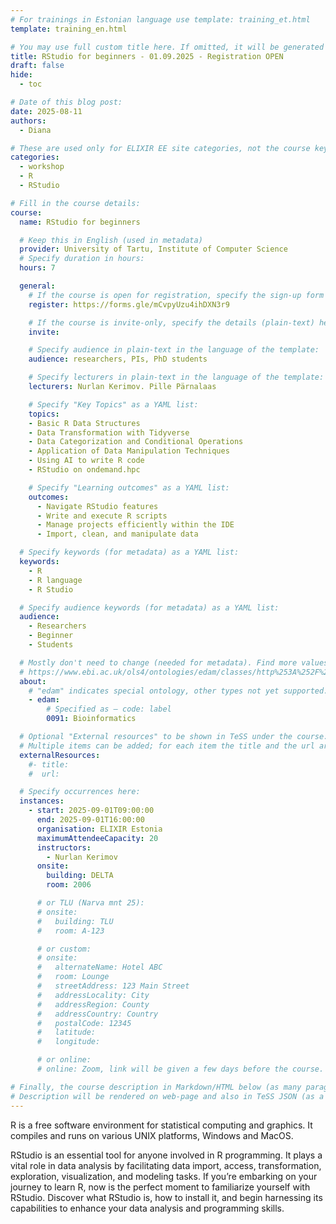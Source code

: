 ```yaml
---
# For trainings in Estonian language use template: training_et.html
template: training_en.html

# You may use full custom title here. If omitted, it will be generated from course name.
title: RStudio for beginners - 01.09.2025 - Registration OPEN
draft: false
hide:
  - toc

# Date of this blog post:
date: 2025-08-11
authors:
  - Diana

# These are used only for ELIXIR EE site categories, not the course keywords on TESS
categories:
  - workshop
  - R
  - RStudio

# Fill in the course details:
course:
  name: RStudio for beginners

  # Keep this in English (used in metadata)
  provider: University of Tartu, Institute of Computer Science
  # Specify duration in hours:
  hours: 7

  general:
    # If the course is open for registration, specify the sign-up form link here (otherwise, remove it):
    register: https://forms.gle/mCvpyUzu4ihDXN3r9

    # If the course is invite-only, specify the details (plain-text) here (otherwise, remove it):
    invite:

    # Specify audience in plain-text in the language of the template:
    audience: researchers, PIs, PhD students

    # Specify lecturers in plain-text in the language of the template:
    lecturers: Nurlan Kerimov. Pille Pärnalaas

    # Specify "Key Topics" as a YAML list:
    topics:
    - Basic R Data Structures
    - Data Transformation with Tidyverse
    - Data Categorization and Conditional Operations
    - Application of Data Manipulation Techniques
    - Using AI to write R code
    - RStudio on ondemand.hpc

    # Specify "Learning outcomes" as a YAML list:
    outcomes:
      - Navigate RStudio features
      - Write and execute R scripts
      - Manage projects efficiently within the IDE
      - Import, clean, and manipulate data

  # Specify keywords (for metadata) as a YAML list:
  keywords:
    - R
    - R language
    - R Studio

  # Specify audience keywords (for metadata) as a YAML list:
  audience:
    - Researchers
    - Beginner
    - Students

  # Mostly don't need to change (needed for metadata). Find more values here:
  # https://www.ebi.ac.uk/ols4/ontologies/edam/classes/http%253A%252F%252Fedamontology.org%252Ftopic_0003?lang=en
  about:
    # "edam" indicates special ontology, other types not yet supported.
    - edam:
        # Specified as – code: label
        0091: Bioinformatics

  # Optional "External resources" to be shown in TeSS under the course:
  # Multiple items can be added; for each item the title and the url are mandatory.
  externalResources:
    #- title:
    #  url:

  # Specify occurrences here:
  instances:
    - start: 2025-09-01T09:00:00
      end: 2025-09-01T16:00:00
      organisation: ELIXIR Estonia
      maximumAttendeeCapacity: 20
      instructors:
        - Nurlan Kerimov
      onsite:
        building: DELTA
        room: 2006

      # or TLU (Narva mnt 25):
      # onsite:
      #   building: TLU
      #   room: A-123

      # or custom:
      # onsite:
      #   alternateName: Hotel ABC
      #   room: Lounge
      #   streetAddress: 123 Main Street
      #   addressLocality: City
      #   addressRegion: County
      #   addressCountry: Country
      #   postalCode: 12345
      #   latitude:
      #   longitude:

      # or online:
      # online: Zoom, link will be given a few days before the course.

# Finally, the course description in Markdown/HTML below (as many paragraphs as needed).
# Description will be rendered on web-page and also in TeSS JSON (as a string of HTML).
---
```


R is a free software environment for statistical computing and graphics. It compiles and runs on various UNIX platforms, Windows and MacOS.

RStudio is an essential tool for anyone involved in R programming. It plays a vital role in data analysis by facilitating data import, access, transformation, exploration, visualization, and modeling tasks. If you’re embarking on your journey to learn R, now is the perfect moment to familiarize yourself with RStudio. Discover what RStudio is, how to install it, and begin harnessing its capabilities to enhance your data analysis and programming skills.